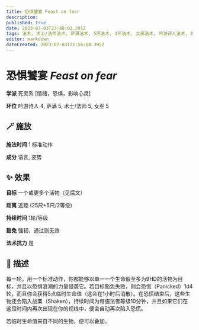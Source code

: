 ```yaml
---
title: 恐惧饕宴 Feast on fear
description: 
published: true
date: 2023-07-03T23:48:02.291Z
tags: 法术, 术士/法师法术, 萨满法术, 5环法术, 4环法术, 女巫法术, 吟游诗人法术, 死灵系, 情绪，恐惧，影响心灵
editor: markdown
dateCreated: 2023-07-03T21:56:04.395Z
---
```


# **恐惧饕宴** *Feast on fear*

**学派** 死灵系 \[情绪，恐惧，影响心灵\] 

**环位** 吟游诗人 4, 萨满 5, 术士/法师 5, 女巫 5

## 🪄 施放

**施法时间** 1 标准动作

**成分** 语言, 姿势

## ✨ 效果 

**目标** 一个或更多个活物（见后文） 

**距离** 近距 (25尺+5尺/2等级)  

**持续时间** 1轮/等级 

**豁免** 强韧，通过则无效

**法术抗力** 是

## 📖 描述

每一轮，用一个标准动作，你都能够以单一一个生命骰至多为9HD的活物为目标，并且以恐惧浪潮的力量侵袭它。若目标豁免失败，则会恐慌（Panicked）1d4轮，而且你会获得5点临时生命值（这会在1小时后消散）。在恐慌结束后，这些生物还会陷入战栗（Shaken），持续时间为每施法者等级10分钟，并且如果它们在这段时间内再次出现在你的视线中，便会自动再次陷入恐慌。

若临时生命值来自不同的生物，便可以叠加。
    